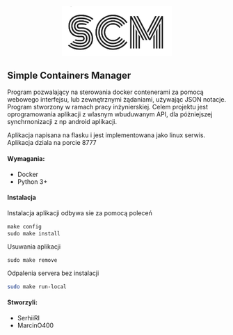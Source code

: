 <div align="center">
  
<img width="50%" height="50%" src=https://github.com/SerhiiRI/svmacm/blob/master/scm.jpg>
  
</div>

## Simple Containers Manager
 Program pozwalający na sterowania docker contenerami za pomocą webowego interfejsu, lub zewnętrznymi żądaniami, używając JSON notacje.
 Program stworzony w ramach pracy inżynierskiej. Celem projektu jest oprogramowania aplikacji z wlasnym wbuduwanym API, dla póżniejszej synchrnonizacji z np android aplikacji.
 
 Aplikacja napisana na flasku i jest implementowana jako linux serwis. Aplikacja dziala na porcie 8777 
 
 #### Wymagania:
 - Docker
 - Python 3+
 
 #### Instalacja
 Instalacja aplikacji odbywa sie za pomocą poleceń 
 ```Shell
 make config
 sudo make install
 ```
 Usuwania aplikacji 
 ```shell
 sudo make remove
 ```
 Odpalenia servera bez instalacji
 ```bash
 sudo make run-local
 ```
 #### Stworzyli:
 - SerhiiRI
 - MarcinO400
 
